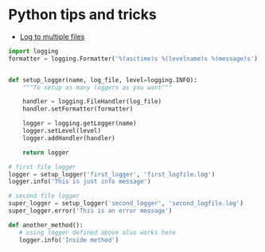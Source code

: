 # Python tips and tricks

* [Log to multiple files](https://stackoverflow.com/questions/11232230/logging-to-two-files-with-different-settings)

```python
import logging
formatter = logging.Formatter('%(asctime)s %(levelname)s %(message)s')


def setup_logger(name, log_file, level=logging.INFO):
    """To setup as many loggers as you want"""

    handler = logging.FileHandler(log_file)        
    handler.setFormatter(formatter)

    logger = logging.getLogger(name)
    logger.setLevel(level)
    logger.addHandler(handler)

    return logger

# first file logger
logger = setup_logger('first_logger', 'first_logfile.log')
logger.info('This is just info message')

# second file logger
super_logger = setup_logger('second_logger', 'second_logfile.log')
super_logger.error('This is an error message')

def another_method():
   # using logger defined above also works here
   logger.info('Inside method')
```
